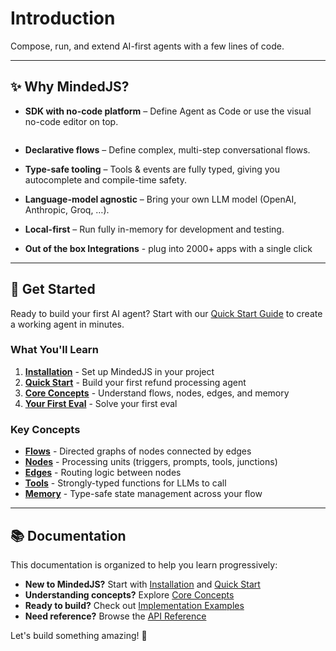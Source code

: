 # Introduction

Compose, run, and extend AI-first agents with a few lines of code.

***

## ✨ Why MindedJS?

*   **SDK with no-code platform** – Define Agent as Code or use the visual no-code editor on top.&#x20;

    <figure><img src=".gitbook/assets/image.png" alt=""><figcaption></figcaption></figure>
* **Declarative flows** – Define complex, multi-step conversational flows.
* **Type-safe tooling** – Tools & events are fully typed, giving you autocomplete and compile-time safety.
* **Language-model agnostic** – Bring your own LLM model (OpenAI, Anthropic, Groq, …).
* **Local-first** – Run fully in-memory for development and testing.
* **Out of the box Integrations** - plug into 2000+ apps with a single click

***



## 🚀 Get Started

Ready to build your first AI agent? Start with our [Quick Start Guide](getting-started/quick-start.md) to create a working agent in minutes.

### What You'll Learn

1. [**Installation**](getting-started/installation.md) - Set up MindedJS in your project
2. [**Quick Start**](getting-started/quick-start.md) - Build your first refund processing agent
3. [**Core Concepts**](core-concepts/flows.md) - Understand flows, nodes, edges, and memory
4. [**Your First Eval**](getting-started/your-first-eval.md) - Solve your first eval

### Key Concepts

* [**Flows**](core-concepts/flows.md) - Directed graphs of nodes connected by edges
* [**Nodes**](core-concepts/nodes.md) - Processing units (triggers, prompts, tools, junctions)
* [**Edges**](core-concepts/edges.md) - Routing logic between nodes
* [**Tools**](core-concepts/tools.md) - Strongly-typed functions for LLMs to call
* [**Memory**](core-concepts/memory.md) - Type-safe state management across your flow

***

## 📚 Documentation

This documentation is organized to help you learn progressively:

* **New to MindedJS?** Start with [Installation](getting-started/installation.md) and [Quick Start](getting-started/quick-start.md)
* **Understanding concepts?** Explore [Core Concepts](core-concepts/flows.md)
* **Ready to build?** Check out [Implementation Examples](implementation-examples/node-examples.md)
* **Need reference?** Browse the [API Reference](api-reference/agent-class.md)

Let's build something amazing! 🚀
